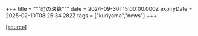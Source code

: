 +++
title = """町の決算"""
date = 2024-09-30T15:00:00.000Z
expiryDate = 2025-02-10T08:25:34.282Z
tags = ["kuriyama","news"]
+++


[[source]](https://www.town.kuriyama.hokkaido.jp/soshiki/32/595.html)

